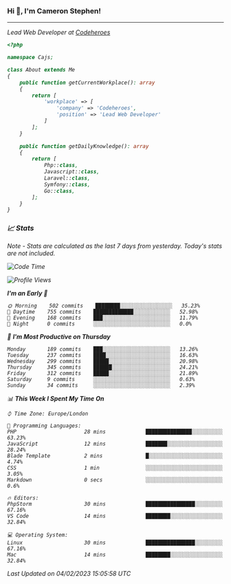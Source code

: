 ### Hi 👋, I'm Cameron Stephen!
<hr>
<p><em>Lead Web Developer at <a href="https://codeheroes.co.uk">Codeheroes</a></p>


```php
<?php

namespace Cajs;

class About extends Me
{
    public function getCurrentWorkplace(): array
    {
        return [
            'workplace' => [
                'company' => 'Codeheroes',
                'position' => 'Lead Web Developer'
            ]
        ];
    }

    public function getDailyKnowledge(): array
    {
        return [
            Php::class,
            Javascript::class,
            Laravel::class,
            Symfony::class,
            Go::class,
        ];
    }
}
```

### 📈 Stats
<p><em>Note - Stats are calculated as the last 7 days from yesterday. Today's stats are not included.</em></p>


<!--START_SECTION:waka-->
![Code Time](http://img.shields.io/badge/Code%20Time-3%2C250%20hrs%2043%20mins-blue)

![Profile Views](http://img.shields.io/badge/Profile%20Views-3-blue)

**I'm an Early 🐤** 

```text
🌞 Morning    502 commits    ████████░░░░░░░░░░░░░░░░░   35.23% 
🌆 Daytime    755 commits    █████████████░░░░░░░░░░░░   52.98% 
🌃 Evening    168 commits    ███░░░░░░░░░░░░░░░░░░░░░░   11.79% 
🌙 Night      0 commits      ░░░░░░░░░░░░░░░░░░░░░░░░░   0.0%

```
📅 **I'm Most Productive on Thursday** 

```text
Monday       189 commits    ███░░░░░░░░░░░░░░░░░░░░░░   13.26% 
Tuesday      237 commits    ████░░░░░░░░░░░░░░░░░░░░░   16.63% 
Wednesday    299 commits    █████░░░░░░░░░░░░░░░░░░░░   20.98% 
Thursday     345 commits    ██████░░░░░░░░░░░░░░░░░░░   24.21% 
Friday       312 commits    █████░░░░░░░░░░░░░░░░░░░░   21.89% 
Saturday     9 commits      ░░░░░░░░░░░░░░░░░░░░░░░░░   0.63% 
Sunday       34 commits     ░░░░░░░░░░░░░░░░░░░░░░░░░   2.39%

```


📊 **This Week I Spent My Time On** 

```text
⌚︎ Time Zone: Europe/London

💬 Programming Languages: 
PHP                      28 mins             ███████████████░░░░░░░░░░   63.23% 
JavaScript               12 mins             ███████░░░░░░░░░░░░░░░░░░   28.24% 
Blade Template           2 mins              █░░░░░░░░░░░░░░░░░░░░░░░░   4.74% 
CSS                      1 min               ░░░░░░░░░░░░░░░░░░░░░░░░░   3.05% 
Markdown                 0 secs              ░░░░░░░░░░░░░░░░░░░░░░░░░   0.6%

🔥 Editors: 
PhpStorm                 30 mins             ████████████████░░░░░░░░░   67.16% 
VS Code                  14 mins             ████████░░░░░░░░░░░░░░░░░   32.84%

💻 Operating System: 
Linux                    30 mins             ████████████████░░░░░░░░░   67.16% 
Mac                      14 mins             ████████░░░░░░░░░░░░░░░░░   32.84%

```


 Last Updated on 04/02/2023 15:05:58 UTC
<!--END_SECTION:waka-->
